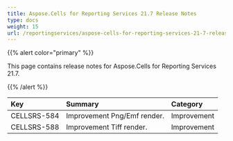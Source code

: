 ```yaml
---
title: Aspose.Cells for Reporting Services 21.7 Release Notes
type: docs
weight: 15
url: /reportingservices/aspose-cells-for-reporting-services-21-7-release-notes/
---
```


{{% alert color="primary" %}} 

This page contains release notes for Aspose.Cells for Reporting Services 21.7.

{{% /alert %}} 

|**Key**|**Summary**|**Category**|
| :- | :- | :- |
| CELLSRS-584 | Improvement Png/Emf render. | Improvement  |
| CELLSRS-588 | Improvement Tiff render. | Improvement  |


